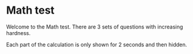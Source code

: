 # Math test

Welcome to the Math test.
There are 3 sets of questions with increasing hardness.

Each part of the calculation is only shown for  2 seconds and then hidden.
